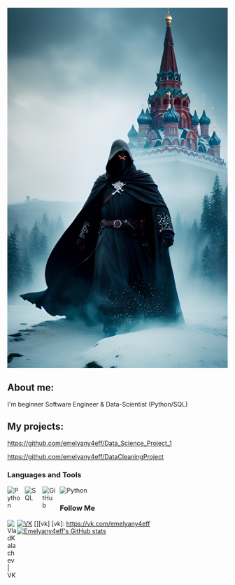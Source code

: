 ![Header](https://github.com/emelyany4eff/emelyany4eff/blob/master/dream_TradingCard.jpg)

## About me:
I'm beginner Software Engineer & Data-Scientist (Python/SQL)

## My projects:
https://github.com/emelyany4eff/Data_Science_Project_1

https://github.com/emelyany4eff/DataCleaningProject

### Languages and Tools
![Python](https://img.shields.io/badge/-Python-274b57?style=for-the-badge&logo=python&logoColor=2c6aa2)
<img align="left" alt="Python" width="30px" style="padding-right:10px;" src="https://cdn.jsdelivr.net/gh/devicons/devicon/icons/python/python-original.svg" />
<img align="left" alt="SQL" width="30px" style="padding-right:10px;" src="https://cdn.jsdelivr.net/gh/devicons/devicon/icons/sql/sql-original.svg" />
<img align="left" alt="GitHub" width="30px" style="padding-right:10px;" src="https://cdn.jsdelivr.net/gh/devicons/devicon/icons/github/github-original.svg" />


### Follow Me
[![VK](https://img.shields.io/badge/-VKontakte-274b57?style=for-the-badge&logo=vk&logoColor=2c6aa2)](https://vk.com/emelyany4eff)
[<img align="left" alt="VladKalachev | VK" width="22px" src="https://cdn.jsdelivr.net/npm/simple-icons@v3/icons/vk.svg" />][vk]
[vk]: https://vk.com/emelyany4eff
[![Emelyany4eff's GitHub stats](https://github-readme-stats.vercel.app/api?username=emelyany4eff&show_icons=true)](https://github.com/anuraghazra/github-readme-stats)
